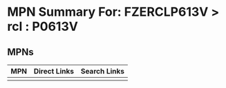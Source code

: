



# MPN Summary For: FZERCLP613V > rcl : P0613V

## MPNs
  

|MPN|Direct Links|Search Links|
| :--- | :--- | :--- |
||||
